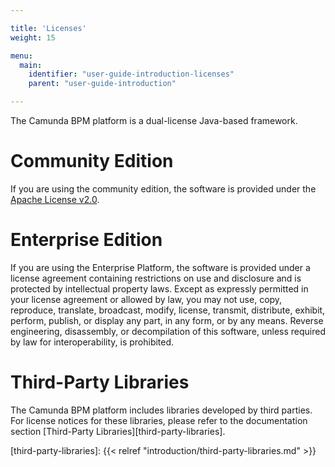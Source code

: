 ```yaml
---

title: 'Licenses'
weight: 15

menu:
  main:
    identifier: "user-guide-introduction-licenses"
    parent: "user-guide-introduction"

---
```


The Camunda BPM platform is a dual-license Java-based framework.

# Community Edition

If you are using the community edition, the software is provided under the [Apache License v2.0][apache].

# Enterprise Edition

If you are using the Enterprise Platform, the software is provided under a license agreement containing restrictions on use and disclosure and is protected by intellectual property laws. Except as expressly permitted in your license agreement or allowed by law, you may not use, copy, reproduce, translate, broadcast, modify, license, transmit, distribute, exhibit, perform, publish, or display any part, in any form, or by any means. Reverse engineering, disassembly, or decompilation of this software, unless required by law for interoperability, is prohibited.

# Third-Party Libraries

The Camunda BPM platform includes libraries developed by third parties. For license notices for these libraries, please refer to the documentation section [Third-Party Libraries][third-party-libraries].

[apache]: http://www.apache.org/licenses/LICENSE-2.0.html
[third-party-libraries]: {{< relref "introduction/third-party-libraries.md" >}}